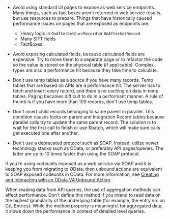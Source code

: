 - Avoid using standard UI pages to expose as web service endpoints. Many things, such as fact boxes aren't returned in web service results, but use resources to prepare. Things that have historically caused performance issues on pages that are exposed as endpoints are:
    - Heavy logic in `OnAfterGetCurrRecord` or `OnAfterGetRecord`
    - Many SIFT fields
    - FactBoxes

- Avoid exposing calculated fields, because calculated fields are expensive. Try to move them to a separate page or to refactor the code so the value is stored on the physical table (if applicable). Complex types are also a performance hit because they take time to calculate. 

- Don't use temp tables as a source if you have many records. Temp tables that are based on APIs are a performance hit. The server has to fetch and insert every record, and there's no caching on data in temp tables. Paging becomes difficult to do in a performant manner. A rule of thumb is if you have more than 100 records, don't use temp tables.

- Don't insert child records belonging to same parent in parallel. This condition causes locks on parent and Integration Record tables because parallel calls try to update the same parent record. The solution is to wait for the first call to finish or use $batch, which will make sure calls get executed one after another.

- Don't use a deprecated protocol such as SOAP. Instead, utilize newer technology stacks such as OData, or preferably API pages/queries. The latter are up to 10 times faster than using the SOAP protocol. 

If you’re using codeunits exposed as a web service via SOAP and it is keeping you from migrating to OData, then unbound actions are equivalent to SOAP exposed codeunits in OData. For more information, see [Creating and Interacting with an OData V4 Unbound Action](../developer/devenv-creating-and-interacting-with-odatav4-unbound-action.md).

When reading data from API queries, the use of aggregation methods can affect performance. Don't define this method if you intend to read data on the highest granularity of the underlying table (for example, the entry no. on G/L Entries). While the method property is meaningful for aggregated data, it slows down the performance in context of detailed level queries.
